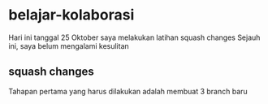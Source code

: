 # belajar-kolaborasi
Hari ini tanggal 25 Oktober saya melakukan latihan squash changes
Sejauh ini, saya belum mengalami kesulitan

## squash changes
Tahapan pertama yang harus dilakukan adalah membuat 3 branch baru
